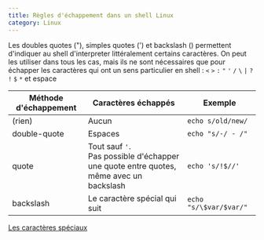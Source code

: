 ```yaml
---
title: Règles d'échappement dans un shell Linux
category: Linux
---
```


Les doubles quotes ("), simples quotes (') et backslash (\) permettent d'indiquer au shell d'interpreter littéralement certains caractères. On peut les utiliser dans tous les cas, mais ils ne sont nécessaires que pour échapper les caractères qui ont un sens particulier en shell : `<` `>` `:` `"` `'` `/` `\` `|` `?` `!` `$` `*` et espace

| Méthode d'échappement | Caractères échappés                                                      | Exemple                |
| ---          | ---                                                                               | ---                    |
| (rien)       | Aucun                                                                             | `echo s/old/new/`      |
| double-quote | Espaces                                                                           | `echo "s/-/ - /"`      |
| quote        | Tout sauf `'`. <br>Pas possible d'échapper une quote entre quotes, même avec un backslash | `echo 's/!$//'`   |
| backslash    | Le caractère spécial qui suit                                                     | `echo "s/\$var/$var/"` |

[Les caractères spéciaux](https://abs.traduc.org/abs-fr/ch03.html)